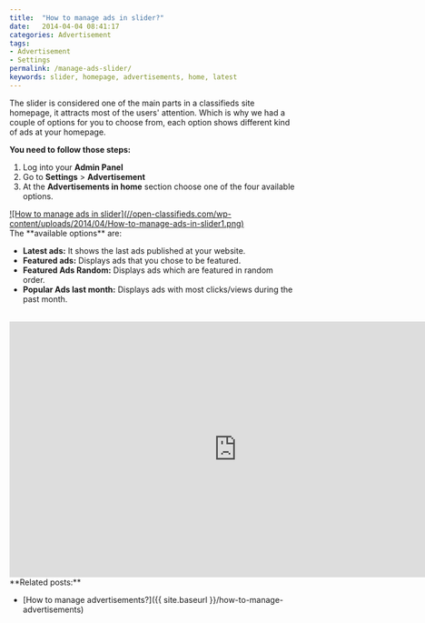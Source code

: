 ```yaml
---
title:  "How to manage ads in slider?"
date:   2014-04-04 08:41:17
categories: Advertisement
tags: 
- Advertisement
- Settings
permalink: /manage-ads-slider/
keywords: slider, homepage, advertisements, home, latest
---
```

The slider is considered one of the main parts in a classifieds site homepage, it attracts most of the users' attention. Which is why we had a couple of options for you to choose from, each option shows different kind of ads at your homepage.

**You need to follow those steps:**

1. Log into your **Admin Panel** 
2. Go to **Settings** > **Advertisement** 
3. At the **Advertisements in home** section choose one of the four available options.

<a href="//open-classifieds.com/wp-content/uploads/2014/04/How-to-manage-ads-in-slider1.png" class="thumbnail gallery-item" data-gallery>
![How to manage ads in slider](//open-classifieds.com/wp-content/uploads/2014/04/How-to-manage-ads-in-slider1.png)
</a>

<br>
The **available options** are:

+ **Latest ads:** It shows the last ads published at your website. 
+ **Featured ads:** Displays ads that you chose to be featured. 
+ **Featured Ads Random:** Displays ads which are featured in random order. 
+ **Popular Ads last month:** Displays ads with most clicks/views during the past month. 

<br>

<iframe width="800" height="450" src="https://www.youtube.com/embed/rooxP0OkfGc" frameborder="0" allowfullscreen></iframe>

<br>
**Related posts:**

* [How to manage advertisements?]({{ site.baseurl }}/how-to-manage-advertisements)

